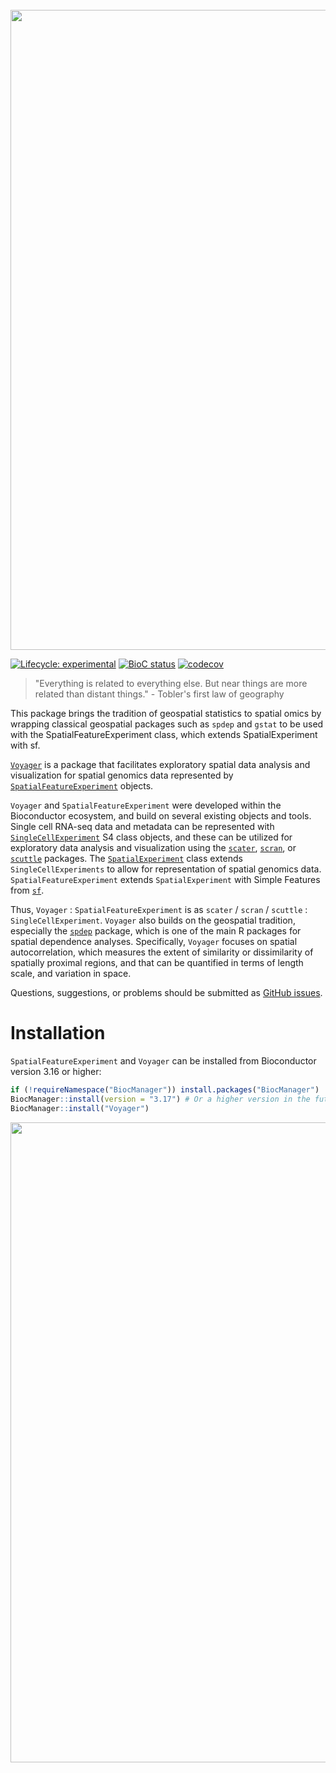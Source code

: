 <br/>

<img src="https://github.com/pachterlab/voyager/raw/documentation/vignettes/voyager.jpg" width="1024"/>

<!-- badges: start -->
[![Lifecycle: experimental](https://img.shields.io/badge/lifecycle-experimental-orange.svg)](https://lifecycle.r-lib.org/articles/stages.html#experimental)
[![BioC status](http://www.bioconductor.org/shields/build/release/bioc/Voyager.svg)](https://bioconductor.org/checkResults/release/bioc-LATEST/Voyager)
[![codecov](https://codecov.io/gh/pachterlab/voyager/branch/devel/graph/badge.svg?token=RCIXA7AQER)](https://codecov.io/gh/pachterlab/voyager)
<!-- badges: end -->


> "Everything is related to everything else. But near things are more related than distant things." - Tobler's first law of geography 

This package brings the tradition of geospatial statistics to spatial omics by wrapping classical geospatial packages such as `spdep` and `gstat` to be used with the SpatialFeatureExperiment class, which extends SpatialExperiment with sf.

[`Voyager`](https://bioconductor.org/packages/devel/bioc/html/Voyager.html) is a package that facilitates exploratory spatial data analysis and visualization for spatial genomics data represented by [`SpatialFeatureExperiment`](https://bioconductor.org/packages/devel/bioc/html/SpatialFeatureExperiment.html) objects. 

`Voyager` and `SpatialFeatureExperiment` were developed within the Bioconductor ecosystem, and build on several existing objects and tools. Single cell RNA-seq data and metadata can be represented with [`SingleCellExperiment`](https://bioconductor.org/packages/release/bioc/html/SingleCellExperiment.html) S4 class objects, and these can be utilized for exploratory data analysis and visualization using the [`scater`](https://bioconductor.org/packages/release/bioc/html/scater.html), [`scran`](https://bioconductor.org/packages/release/bioc/html/scran.html), or [`scuttle`](https://bioconductor.org/packages/release/bioc/html/scuttle.html) packages. The [`SpatialExperiment`](https://bioconductor.org/packages/release/bioc/html/SpatialExperiment.html) class extends `SingleCellExperiments` to allow for representation of spatial genomics data. `SpatialFeatureExperiment` extends `SpatialExperiment` with Simple Features from [`sf`](https://r-spatial.github.io/sf/). 

Thus, `Voyager` : `SpatialFeatureExperiment` is as `scater` / `scran` / `scuttle` : `SingleCellExperiment`. `Voyager` also builds on the geospatial tradition, especially the [`spdep`](https://r-spatial.github.io/spdep/) package, which is one of the main R packages for spatial dependence analyses. Specifically, `Voyager` focuses on spatial autocorrelation, which measures the extent of similarity or dissimilarity of spatially proximal regions, and that can be quantified in terms of length scale, and variation in space.

Questions, suggestions, or problems should be submitted as [GitHub issues](https://github.com/pachterlab/voyager/issues).

# Installation
`SpatialFeatureExperiment` and `Voyager` can be installed from Bioconductor version 3.16 or higher:

```r
if (!requireNamespace("BiocManager")) install.packages("BiocManager")
BiocManager::install(version = "3.17") # Or a higher version in the future
BiocManager::install("Voyager")
```

<img src="https://github.com/pachterlab/voyager/raw/documentation/vignettes/voyager_schematics.png" width="1024"/>

<!--- About the banner: USS Voyager resting on N San Gabriel Canyon Rd, along north fork San Gabriel River, north of Glendora, LA county --->
